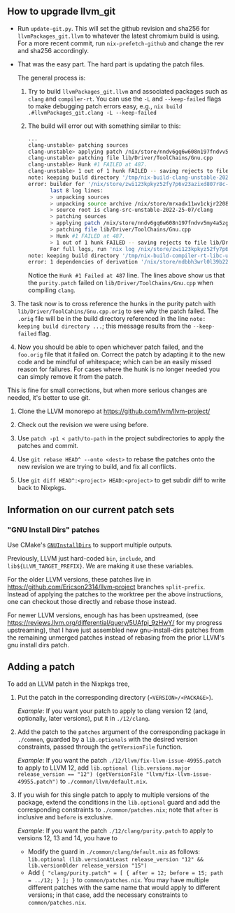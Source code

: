 ## How to upgrade llvm_git

- Run `update-git.py`.
  This will set the github revision and sha256 for `llvmPackages_git.llvm` to whatever the latest chromium build is using.
  For a more recent commit, run `nix-prefetch-github` and change the rev and sha256 accordingly.

- That was the easy part.
  The hard part is updating the patch files.

  The general process is:

  1. Try to build `llvmPackages_git.llvm` and associated packages such as
     `clang` and `compiler-rt`. You can use the `-L` and `--keep-failed` flags to make
     debugging patch errors easy, e.g., `nix build .#llvmPackages_git.clang -L --keep-failed`

  2. The build will error out with something similar to this:
     ```sh
     ...
     clang-unstable> patching sources
     clang-unstable> applying patch /nix/store/nndv6gq6w608n197fndvv5my4a5zg2qi-purity.patch
     clang-unstable> patching file lib/Driver/ToolChains/Gnu.cpp
     clang-unstable> Hunk #1 FAILED at 487.
     clang-unstable> 1 out of 1 hunk FAILED -- saving rejects to file lib/Driver/ToolChains/Gnu.cpp.rej
     note: keeping build directory '/tmp/nix-build-clang-unstable-2022-25-07.drv-17'
     error: builder for '/nix/store/zwi123kpkyz52fy7p6v23azixd807r8c-clang-unstable-2022-25-07.drv' failed with exit code 1;
            last 8 log lines:
            > unpacking sources
            > unpacking source archive /nix/store/mrxadx11wv1ckjr2208qgxp472pmmg6g-clang-src-unstable-2022-25-07
            > source root is clang-src-unstable-2022-25-07/clang
            > patching sources
            > applying patch /nix/store/nndv6gq6w608n197fndvv5my4a5zg2qi-purity.patch
            > patching file lib/Driver/ToolChains/Gnu.cpp
            > Hunk #1 FAILED at 487.
            > 1 out of 1 hunk FAILED -- saving rejects to file lib/Driver/ToolChains/Gnu.cpp.rej
            For full logs, run 'nix log /nix/store/zwi123kpkyz52fy7p6v23azixd807r8c-clang-unstable-2022-25-07.drv'.
     note: keeping build directory '/tmp/nix-build-compiler-rt-libc-unstable-2022-25-07.drv-20'
     error: 1 dependencies of derivation '/nix/store/ndbbh3wrl0l39b22azf46f1n7zlqwmag-clang-wrapper-unstable-2022-25-07.drv' failed to build
     ```

     Notice the `Hunk #1 Failed at 487` line.
     The lines above show us that the `purity.patch` failed on `lib/Driver/ToolChains/Gnu.cpp` when compiling `clang`.

 3. The task now is to cross reference the hunks in the purity patch with
    `lib/Driver/ToolCahins/Gnu.cpp.orig` to see why the patch failed.
    The `.orig` file will be in the build directory referenced in the line `note: keeping build directory ...`;
    this message results from the `--keep-failed` flag.

 4. Now you should be able to open whichever patch failed, and the `foo.orig` file that it failed on.
    Correct the patch by adapting it to the new code and be mindful of whitespace;
    which can be an easily missed reason for failures.
    For cases where the hunk is no longer needed you can simply remove it from the patch.

 This is fine for small corrections, but when more serious changes are needed, it's better to use git.

 1. Clone the LLVM monorepo at https://github.com/llvm/llvm-project/

 2. Check out the revision we were using before.

 3. Use `patch -p1 < path/to-path` in the project subdirectories to apply the patches and commit.

 4. Use `git rebase HEAD^ --onto <dest>` to rebase the patches onto the new revision we are trying to build, and fix all conflicts.

 5. Use `git diff HEAD^:<project> HEAD:<project>` to get subdir diff to write back to Nixpkgs.

## Information on our current patch sets

### "GNU Install Dirs" patches

Use CMake's [`GNUInstallDirs`](https://cmake.org/cmake/help/latest/module/GNUInstallDirs.html) to support multiple outputs.

Previously, LLVM just hard-coded `bin`, `include`, and `lib${LLVM_TARGET_PREFIX}`.
We are making it use these variables.

For the older LLVM versions, these patches live in https://github.com/Ericson2314/llvm-project branches `split-prefix`.
Instead of applying the patches to the worktree per the above instructions, one can checkout those directly and rebase those instead.

For newer LLVM versions, enough has has been upstreamed,
(see https://reviews.llvm.org/differential/query/5UAfpj_9zHwY/ for my progress upstreaming),
that I have just assembled new gnu-install-dirs patches from the remaining unmerged patches instead of rebasing from the prior LLVM's gnu install dirs patch.

## Adding a patch

To add an LLVM patch in the Nixpkgs tree,

1. Put the patch in the corresponding directory (`<VERSION>/<PACKAGE>`).

   _Example_: If you want your patch to apply to clang version 12 (and, optionally, later versions), put it in `./12/clang`.
2. Add the patch to the `patches` argument of the corresponding package in `./common`, guarded by a `lib.optionals` with the desired version constraints, passed through the `getVersionFile` function.

   _Example_: If you want the patch `./12/llvm/fix-llvm-issue-49955.patch` to apply to LLVM 12, add `lib.optional (lib.versions.major release_version == "12") (getVersionFile "llvm/fix-llvm-issue-49955.patch")` to `./common/llvm/default.nix`.
3. If you wish for this single patch to apply to multiple versions of the package, extend the conditions in the `lib.optional` guard and add the corresponding constraints to `./common/patches.nix`; note that `after` is inclusive and `before` is exclusive.

   _Example_:
   If you want the patch `./12/clang/purity.patch` to apply to versions 12, 13 and 14, you have to
   - Modify the guard in `./common/clang/default.nix` as follows: `lib.optional (lib.versionAtLeast release_version "12" && lib.versionOlder release_version "15")`
   - Add `{ "clang/purity.patch" = [ { after = 12; before = 15; path = ../12; } ]; }` to `common/patches.nix`.
   You may have multiple different patches with the same name that would apply to different versions; in that case, add the necessary constraints to `common/patches.nix`.

